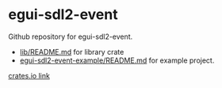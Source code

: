 # egui-sdl2-event

Github repository for egui-sdl2-event. 

- [lib/README.md](lib/README.md) for library crate 
- [egui-sdl2-event-example/README.md](egui-sdl2-event-example/README.md) for example project.

[crates.io link](https://crates.io/crates/egui-sdl2-event)
